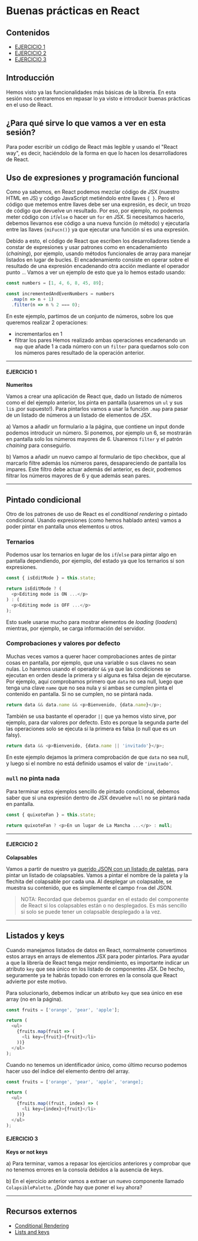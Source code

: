 # Buenas prácticas en React

## Contenidos

<!-- TOC -->

- [EJERCICIO 1](#ejercicio-1)
- [EJERCICIO 2](#ejercicio-2)
- [EJERCICIO 3](#ejercicio-3)

<!-- /TOC -->

## Introducción

Hemos visto ya las funcionalidades más básicas de la librería. En esta sesión nos centraremos en repasar lo ya visto e introducir buenas prácticas en el uso de React.

## ¿Para qué sirve lo que vamos a ver en esta sesión?

Para poder escribir un código de React más legible y usando el "React way", es decir, haciéndolo de la forma en que lo hacen los desarrolladores de React.

## Uso de expresiones y programación funcional

Como ya sabemos, en React podemos mezclar código de JSX (nuestro HTML en JS) y código JavaScript metiéndolo entre llaves `{ }`. Pero el código que metemos entre llaves debe ser una expresión, es decir, un trozo de código que devuelve un resultado. Por eso, por ejemplo, no podemos meter código con `if`/`else` o hacer un `for` en JSX. Si necesitamos hacerlo, debemos llevarnos ese código a una nueva función (o método) y ejecutarla entre las llaves `{miFucn()}` ya que ejecutar una función sí es una expresión.

Debido a esto, el código de React que escriben los desarrolladores tiende a constar de expresiones y usar patrones como en encadenamiento (_chaining_), por ejemplo, usando métodos funcionales de array para manejar listados en lugar de bucles. El encadenamiento consiste en operar sobre el resultado de una expresión encadenando otra acción mediante el operador punto `.`. Vamos a ver un ejemplo de esto que ya lo hemos estado usando:

```js
const numbers = [1, 4, 6, 8, 45, 89];

const incrementedAndEvenNumbers = numbers
  .map(n => n + 1)
  .filter(n => n % 2 === 0);
```

En este ejemplo, partimos de un conjunto de números, sobre los que queremos realizar 2 operaciones:

- incrementarlos en 1
- filtrar los pares
  Hemos realizado ambas operaciones encadenando un `map` que añade 1 a cada número con un `filter` para quedarnos solo con los números pares resultado de la operación anterior.

---

#### EJERCICIO 1

**Numeritos**

Vamos a crear una aplicación de React que, dado un listado de números como el del ejemplo anterior, los pinta en pantalla (usaremos un `ul` y sus `li`s ¡por supuesto!). Para pintarlos vamos a usar la función `.map` para pasar de un listado de números a un listado de elementos de JSX.

a) Vamos a añadir un formulario a la página, que contiene un input donde podemos introducir un número. Si ponemos, por ejemplo un 6, se mostrarán en pantalla solo los números mayores de 6. Usaremos `filter` y el patrón _chaining_ para conseguirlo.

b) Vamos a añadir un nuevo campo al formulario de tipo checkbox, que al marcarlo filtre además los números pares, desapareciendo de pantalla los impares. Este filtro debe actuar además del anterior, es decir, podremos filtrar los números mayores de 6 y que además sean pares.

---

## Pintado condicional

Otro de los patrones de uso de React es el _conditional rendering_ o pintado condicional. Usando expresiones (como hemos hablado antes) vamos a poder pintar en pantalla unos elementos u otros.

### Ternarios

Podemos usar los ternarios en lugar de los `if`/`else` para pintar algo en pantalla dependiendo, por ejemplo, del estado ya que los ternarios sí son expresiones.

```js
const { isEditMode } = this.state;

return isEditMode ? (
  <p>Editing mode is ON ...</p>
) : (
  <p>Editing mode is OFF ...</p>
);
```

Esto suele usarse mucho para mostrar elementos de _loading_ (_loaders_) mientras, por ejemplo, se carga información del servidor.

### Comprobaciones y valores por defecto

Muchas veces vamos a querer hacer comprobaciones antes de pintar cosas en pantalla, por ejemplo, que una variable o sus claves no sean nulas. Lo haremos usando el operador `&&` ya que las condiciones se ejecutan en orden desde la primera y si alguna es falsa dejan de ejecutarse. Por ejemplo, aquí comprobamos primero que `data` no sea null, luego que tenga una clave `name` que no sea nula y si ambas se cumplen pinta el contenido en pantalla. Si no se cumplen, no se pintará nada.

```js
return data && data.name && <p>Bienvenido, {data.name}</p>;
```

También se usa bastante el operador `||` que ya hemos visto sirve, por ejemplo, para dar valores por defecto. Esto es porque la segunda parte del las operaciones solo se ejecuta si la primera es falsa (o null que es un falsy).

```js
return data && <p>Bienvenido, {data.name || 'invitado'}</p>;
```

En este ejemplo dejamos la primera comprobación de que `data` no sea null, y luego si el nombre no está definido usamos el valor de `'invitado'`.

### `null` no pinta nada

Para terminar estos ejemplos sencillo de pintado condicional, debemos saber que si una expresión dentro de JSX devuelve `null` no se pintará nada en pantalla.

```js
const { quixoteFan } = this.state;

return quixoteFan ? <p>En un lugar de La Mancha ...</p> : null;
```

---

#### EJERCICIO 2

**Colapsables**

Vamos a partir de nuestro ya [querido JSON con un listado de paletas](https://raw.githubusercontent.com/Adalab/Easley-ejercicios-de-fin-de-semana/master/data/palettes.json), para pintar un listado de colapsables. Vamos a pintar el nombre de la paleta y la flechita del colapsable por cada una. Al desplegar un colapsable, se muestra su contenido, que es simplemente el campo `from` del JSON.

> NOTA: Recordad que debemos guardar en el estado del componente de React si los colapsables están o no desplegados. Es más sencillo si solo se puede tener un colapsable desplegado a la vez.

---

## Listados y keys

Cuando manejamos listados de datos en React, normalmente convertimos estos arrays en arrays de elementos JSX para poder pintarlos. Para ayudar a que la librería de React tenga mejor rendimiento, es importante indicar un atributo `key` que sea único en los listado de componentes JSX. De hecho, seguramente ya te habrás topado con errores en la consola que React advierte por este motivo.

Para solucionarlo, debemos indicar un atributo `key` que sea único en ese array (no en la página).

```js
const fruits = ['orange', 'pear', 'apple'];

return (
  <ul>
    {fruits.map(fruit => (
      <li key={fruit}>{fruit}</li>
    ))}
  </ul>
);
```

Cuando no tenemos un identificador único, como último recurso podemos hacer uso del índice del elemento dentro del array.

```js
const fruits = ['orange', 'pear', 'apple', 'orange];

return (
  <ul>
    {fruits.map((fruit, index) => (
      <li key={index}>{fruit}</li>
    ))}
  </ul>
);
```

#### EJERCICIO 3

**Keys or not keys**

a) Para terminar, vamos a repasar los ejercicios anteriores y comprobar que no tenemos errores en la consola debidos a la ausencia de keys.

b) En el ejercicio anterior vamos a extraer un nuevo componente llamado `ColapsiblePalette`. ¿Dónde hay que poner el `key` ahora?

---

## Recursos externos

- [Conditional Rendering](https://reactjs.org/docs/conditional-rendering.html)
- [Lists and keys](https://reactjs.org/docs/lists-and-keys.html)
